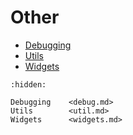 # Other

- [Debugging](debug.md)
- [Utils](util.md)
- [Widgets](widgets.md)

```{toctree}
:hidden:
    
Debugging    <debug.md>
Utils        <util.md>
Widgets      <widgets.md>
```
